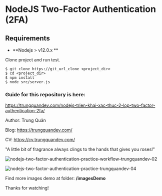 # NodeJS Two-Factor Authentication (2FA)

## Requirements

* **Nodejs > v12.0.x **

Clone project and run test.

```
$ git clone https://git_url_clone <project_dir>
$ cd <project_dir>
$ npm install
$ node src/server.js
```

### Guide for this repository is here:

https://trungquandev.com/nodejs-trien-khai-xac-thuc-2-lop-two-factor-authentication-2fa/

Author: Trung Quân

Blog: https://trungquandev.com/

CV: https://cv.trungquandev.com/

"A little bit of fragrance always clings to the hands that gives you roses!"

![nodejs-two-factor-authentication-practice-workflow-trungquandev-02](https://raw.githubusercontent.com/trungquan17/nodejs-two-factor-authentication-2fa/master/imagesDemo/nodejs-two-factor-authentication-practice-workflow-trungquandev-02.jpg)

![nodejs-two-factor-authentication-practice-trungquandev-04](https://raw.githubusercontent.com/trungquan17/nodejs-two-factor-authentication-2fa/master/imagesDemo/nodejs-two-factor-authentication-practice-trungquandev-04.png)

Find more images demo at folder: **/imagesDemo**

Thanks for watching!
